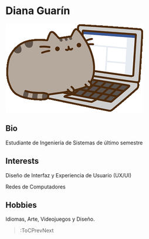 # Diana Guarín

<img src="/docs/img/cat.gif" />

## Bio
Estudiante de Ingeniería de Sistemas de último semestre

## Interests

Diseño de Interfaz y Experiencia de Usuario (UX/UI)

Redes de Computadores

## Hobbies

Idiomas, Arte, Videojuegos y Diseño.

> :ToCPrevNext